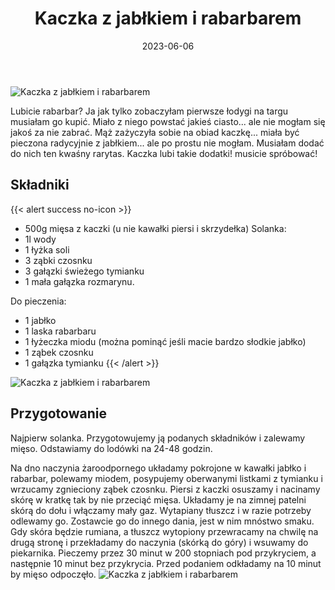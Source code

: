﻿---
title: "Kaczka z jabłkiem i rabarbarem"
date: 2023-06-06
categories:
- dania główne
tags:
- kaczka
- dania mięsne
thumbnailImagePosition: "top"
---
![Kaczka z jabłkiem i rabarbarem](/img/Kaczka-z-jabłkiem-i-rabarbarem/Kaczka-z-jabłkiem-i-rabarbarem-1.jpg)

Lubicie rabarbar? Ja jak tylko zobaczyłam pierwsze łodygi na targu musiałam go kupić. Miało z niego powstać jakieś ciasto... ale nie mogłam się jakoś za nie zabrać. Mąż zażyczyła sobie na obiad kaczkę... miała być pieczona radycyjnie z jabłkiem... ale po prostu nie mogłam. Musiałam dodać do nich ten kwaśny rarytas. Kaczka lubi takie dodatki! musicie spróbować!
<!--more-->

## Składniki
{{< alert success no-icon >}}
- 500g mięsa z kaczki (u nie kawałki piersi i skrzydełka)
Solanka:
- 1l wody
- 1 łyżka soli
- 3 ząbki czosnku
- 3 gałązki świeżego tymianku
- 1 mała gałązka rozmarynu.

Do pieczenia:
- 1 jabłko
- 1 laska rabarbaru
- 1 łyżeczka miodu (można pominąć jeśli macie bardzo słodkie jabłko)
- 1 ząbek czosnku
- 1 gałązka tymianku
{{< /alert >}}

![Kaczka z jabłkiem i rabarbarem](/img/Kaczka-z-jabłkiem-i-rabarbarem/Kaczka-z-jabłkiem-i-rabarbarem-2.jpg)
## Przygotowanie
Najpierw solanka. Przygotowujemy ją  podanych składników i zalewamy mięso. Odstawiamy do lodówki na 24-48 godzin.

Na dno naczynia żaroodpornego układamy pokrojone w kawałki jabłko i rabarbar, polewamy miodem, posypujemy oberwanymi listkami z tymianku i wrzucamy zgnieciony ząbek czosnku.
Piersi z kaczki osuszamy i nacinamy skórę w kratkę tak by nie przeciąć mięsa. Układamy je na zimnej patelni skórą do dołu i włączamy mały gaz. Wytapiany tłuszcz i w razie potrzeby odlewamy go. Zostawcie go do innego dania, jest w nim mnóstwo smaku. Gdy skóra będzie rumiana, a tłuszcz wytopiony przewracamy na chwilę na drugą stronę i przekładamy do naczynia (skórką do góry) i wsuwamy do piekarnika.
Pieczemy przez 30 minut w 200 stopniach pod przykryciem, a następnie 10 minut bez przykrycia.
Przed podaniem odkładamy na 10 minut by mięso odpoczęło.
![Kaczka z jabłkiem i rabarbarem](/img/Kaczka-z-jabłkiem-i-rabarbarem/Kaczka-z-jabłkiem-i-rabarbarem-3.jpg)
